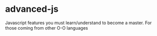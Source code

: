 advanced-js
===========

Javascript features you must learn/understand to become a master. For those coming from other O-O languages
